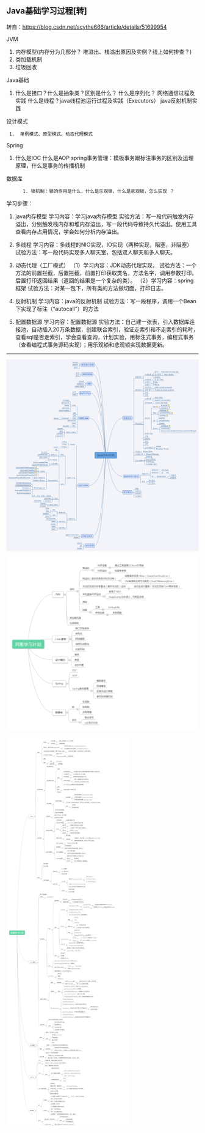 ## Java基础学习过程[转]

转自：https://blog.csdn.net/scythe666/article/details/51699954

JVM

1. 内存模型(内存分为几部分？ 堆溢出、栈溢出原因及实例？线上如何排查？)
2. 类加载机制
3. 垃圾回收

Java基础

1. 什么是接口？什么是抽象类？区别是什么？
    什么是序列化？
    网络通信过程及实践
    什么是线程？java线程池运行过程及实践（Executors）
    java反射机制实践

设计模式

     1.  单例模式、原型模式、动态代理模式

Spring

1. 什么是IOC
     什么是AOP
     spring事务管理：模板事务跟标注事务的区别及运理原理，什么是事务的传播机制

数据库

          1. 锁机制：锁的作用是什么，什么是乐观锁，什么是悲观锁，怎么实现 ？



学习步骤：

1. java内存模型
    学习内容：学习java内存模型
    实验方法：写一段代码触发内存溢出，分别触发栈内存和堆内存溢出，写一段代码导致持久代溢出。使用工具查看内存占用情况，学会如何分析内存溢出。

2. 多线程
    学习内容：多线程的NIO实现，IO实现（两种实现，阻塞，非阻塞）
    试验方法：写一段代码实现多人聊天室，包括双人聊天和多人聊天。

3. 动态代理（工厂模式）
    （1）学习内容：JDK动态代理实现，
    试验方法：一个方法的前置拦截，后置拦截，前置打印获取类名，方法名字，调用参数打印。后置打印返回结果（返回的结果是一个复杂的类）。
    （2）学习内容：spring框架
    试验方法：对某一包下，所有类的方法做切面，打印日志。

4. 反射机制
    学习内容：java的反射机制
    试验方法：写一段程序，调用一个Bean下实现了标注（“autocall”）的方法

5. 配置数据源
    学习内容：配置数据源
    实验方法：自己建一张表，引入数据库连接池，自动插入20万条数据，创建联合索引，验证走索引和不走索引的耗时，查看sql是否走索引，学会查看查询，计划实验，用标注式事务，编程式事务（查看编程式事务源码实现）；用乐观锁和悲观锁实现数据更新。
---------------------
![](.\images\20160620115227065.jpg) 



![](.\images\alibabaplan.jpg)



![](.\images\alibabaplan-detail.jpg)





